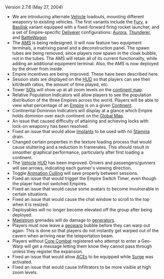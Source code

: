 Version 2.7.6 (May 27, 2004)

- We are introducing alternate [Vehicle](../vehicles/Vehicle.md) loadouts, mounting
  different weaponry to existing vehicles. The first variants include the
  [Fury](../vehicles/Fury.md), a [Basilisk](../vehicles/Basilisk.md) variant equipped with a
  fixed-forward firing rocket launcher, and a set of Empire-specific
  [Deliverer](../vehicles/Deliverer.md) configurations: [Aurora](../vehicles/Aurora.md),
  [Thunderer](../vehicles/Thunderer.md), and [BattleWagon](../vehicles/Raider.md)
- The [AMS](../vehicles/Advanced_Mobile_Station.md) is being redesigned. It will
  now feature two equipment terminals, a matrixing panel and a deconstruction
  panel. The spawn tubes are being removed, since players now spawn in the cloak
  bubble, not in the tubes. The AMS will retain all of its current
  functionality, while adding an additional equipment terminal. Also, the AMS is
  now deployed by the driver from inside.
- Empire Incentives are being improved. These have been described here.
- Session stats are displayed on the [HUD](../etc/Heads-up_Display.md) so that players can see
  their kill/death ratios, the amount of time played, etc.
- Tower [SOIs](../locations/Sphere_of_Influence.md) will show up at all zoom levels on the
  [continent map](../terminology/Overhead_Map.md).
- Relative Population Indicators will allow players to see the population
  distribution of the three Empires across the world. Players will be able to
  view what percentage of an [Empire](../terminology/Empire.md) is on a given
  [Continent](../locations/Continent.md).
- Continental Dominion Indicators will display at a glance which Empire holds
  dominion over each continent on the [Global Map](../terminology/Global_Map.md).
- An issue that caused difficulty of attaining and achieving locks with lock-on
  weaponry has been resolved.
- Fixed an issue that would allow [Implants](../implants/Implants.md) to be used with no
  [Stamina](../terminology/Stamina.md) drain.
- Changed certain properties in the texture loading process that would cause
  stuttering and a reduction in framerates. This should result in smoother
  graphical performance, particularly after first loading a continent.
- The [Vehicle](../vehicles/Vehicle.md) [HUD](../etc/Heads-up_Display.md) has been improved. Drivers and
  passengers/gunners will see arrows, indicating each gunner's viewing
  direction.
- Toggle [Animation Culling](../terminology/Animation_Culling.md) will save properly between
  sessions.
- Fixed an issue that would trigger the Empire Switch Timer, even though the
  player had not switched Empires.
- Fixed an issue that would cause some avatars to become invulnerable in certain
  situations.
- Fixed an issue that would cause the chat window to scroll to the top when it
  is resized.
- Deployables will no longer become elevated off the group after being deployed.
- [Maelstrom](../weapons/Maelstrom.md)  grenades will do damage to
  [generators](../items/Generator.md).
- Players must now leave a [geowarp](../locations/Geowarp.md) bubble before they
  can warp out again. This is done so that players do not instantly get warped
  out of the cavern when arriving near the teleportation beam.
- Players without [Core Combat](../items/Core_Combat.md) registered who attempt to enter
  a Geo-Warp will get a message letting them know they cannot pass through
  unless they register the expansion.
- Fixed an issue that would allow
  [ACEs](../weapons/Adaptive_Construction_Engine.md) to be equipped while
  [Surge](../implants/Surge.md) was activated.
- Fixed an issue that would cause Infiltrators to be more visible at high zoom
  levels.

<!--[category:Patches](category:Patches.md)-->
